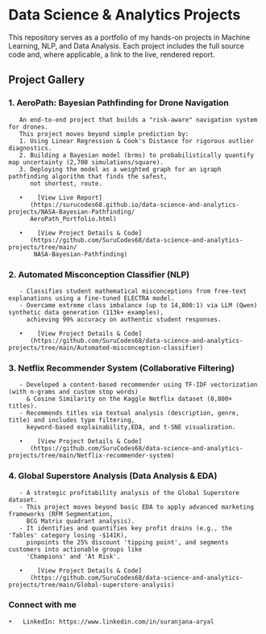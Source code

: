 # Data Science & Analytics Projects

This repository serves as a portfolio of my hands-on projects in Machine Learning, NLP, and Data Analysis. Each project includes the full source code and, where applicable, a link to the live, rendered report.

## Project Gallery

### 1. AeroPath: Bayesian Pathfinding for Drone Navigation

       An end-to-end project that builds a "risk-aware" navigation system for drones. 
       This project moves beyond simple prediction by: 
       1. Using Linear Regression & Cook's Distance for rigorous outlier diagnostics.
       2. Building a Bayesian model (brms) to probabilistically quantify map uncertainty (2,700 simulations/square).
       3. Deploying the model as a weighted graph for an igraph pathfinding algorithm that finds the safest, 
          not shortest, route.

       •	[View Live Report]
          (https://surucodes68.github.io/data-science-and-analytics-projects/NASA-Bayesian-Pathfinding/
          AeroPath_Portfolio.html)

       •	[View Project Details & Code] 
          (https://github.com/SuruCodes68/data-science-and-analytics-projects/tree/main/
           NASA-Bayesian-Pathfinding)

### 2. Automated Misconception Classifier (NLP)

       - Classifies student mathematical misconceptions from free-text explanations using a fine-tuned ELECTRA model. 
       - Overcame extreme class imbalance (up to 14,800:1) via LLM (Qwen) synthetic data generation (113k+ examples),
         achieving 99% accuracy on authentic student responses.

       •	[View Project Details & Code] 
          (https://github.com/SuruCodes68/data-science-and-analytics-projects/tree/main/Automated-misconception-classifier)

### 3. Netflix Recommender System (Collaborative Filtering)

       - Developed a content-based recommender using TF-IDF vectorization (with n-grams and custom stop words)
         & Cosine Similarity on the Kaggle Netflix dataset (8,800+ titles).
       - Recommends titles via textual analysis (description, genre, title) and includes type filtering, 
         keyword-based explainability,EDA, and t-SNE visualization.

       •	[View Project Details & Code]
          (https://github.com/SuruCodes68/data-science-and-analytics-projects/tree/main/Netflix-recommender-system)

### 4. Global Superstore Analysis (Data Analysis & EDA)

       - A strategic profitability analysis of the Global Superstore dataset.
       - This project moves beyond basic EDA to apply advanced marketing frameworks (RFM Segmentation,
         BCG Matrix quadrant analysis). 
       - It identifies and quantifies key profit drains (e.g., the 'Tables' category losing -$141K),
         pinpoints the 25% discount 'tipping point', and segments customers into actionable groups like
         'Champions' and 'At Risk'.

       •	[View Project Details & Code]
          (https://github.com/SuruCodes68/data-science-and-analytics-projects/tree/main/Global-superstore-analysis)

### Connect with me

    •	LinkedIn: https://www.linkedin.com/in/suranjana-aryal

